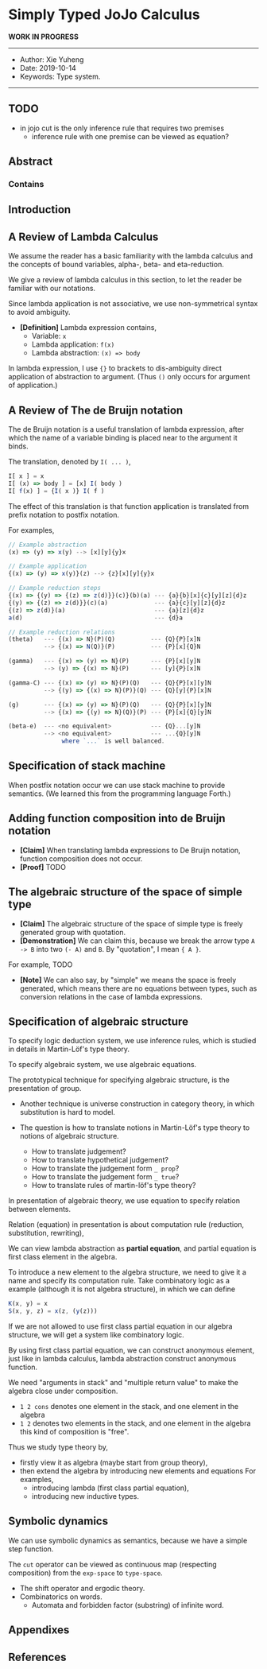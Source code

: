# Simply Typed JoJo Calculus

**WORK IN PROGRESS**

------
- Author: Xie Yuheng
- Date: 2019-10-14
- Keywords: Type system.
------

## TODO

- in jojo cut is the only inference rule that requires two premises
  - inference rule with one premise can be viewed as equation?

## Abstract

### Contains

## Introduction

## A Review of Lambda Calculus

We assume the reader has a basic familiarity with the lambda calculus
and the concepts of bound variables, alpha-, beta- and eta-reduction.

We give a review of lambda calculus in this section,
to let the reader be familiar with our notations.

Since lambda application is not associative,
we use non-symmetrical syntax to avoid ambiguity.

- **[Definition]** Lambda expression contains,
  - Variable: `x`
  - Lambda application: `f(x)`
  - Lambda abstraction: `(x) => body`

In lambda expression,
I use `{}` to brackets to dis-ambiguity
direct application of abstraction to argument.
(Thus `()` only occurs for argument of application.)

## A Review of The de Bruijn notation

The de Bruijn notation is a useful translation of lambda expression,
after which the name of a variable binding is placed near to the argument it binds.

The translation, denoted by `I( ... )`,

``` js
I[ x ] = x
I[ (x) => body ] = [x] I( body )
I[ f(x) ] = {I( x )} I( f )
```

The effect of this translation is that function application
is translated from prefix notation to postfix notation.

For examples,

``` js
// Example abstraction
(x) => (y) => x(y) --> [x][y]{y}x

// Example application
{(x) => (y) => x(y)}(z) --> {z}[x][y]{y}x

// Example reduction steps
{(x) => {(y) => {(z) => z(d)}}(c)}(b)(a) --- {a}{b}[x]{c}[y][z]{d}z
{(y) => {(z) => z(d)}}(c)(a)             --- {a}{c}[y][z]{d}z
{(z) => z(d)}(a)                         --- {a}[z]{d}z
a(d)                                     --- {d}a

// Example reduction relations
(theta)   --- {(x) => N}(P)(Q)          --- {Q}{P}[x]N
          --> {(x) => N(Q)}(P)          --- {P}[x]{Q}N

(gamma)   --- {(x) => (y) => N}(P)      --- {P}[x][y]N
          --> (y) => {(x) => N}(P)      --- [y]{P}[x]N

(gamma-C) --- {(x) => (y) => N}(P)(Q)   --- {Q}{P}[x][y]N
          --> {(y) => {(x) => N}(P)}(Q) --- {Q}[y]{P}[x]N

(g)       --- {(x) => (y) => N}(P)(Q)   --- {Q}{P}[x][y]N
          --> {(x) => {(y) => N}(Q)}(P) --- {P}[x]{Q}[y]N

(beta-e)  --- <no equivalent>           --- {Q}...[y]N
          --> <no equivalent>           --- ...{Q}[y]N
               where `...` is well balanced.
```

## Specification of stack machine

When postfix notation occur we can use stack machine to provide semantics.
(We learned this from the programming language Forth.)

## Adding function composition into de Bruijn notation

- **[Claim]** When translating lambda expressions to De Bruijn notation, function composition does not occur.
- **[Proof]** TODO

## The algebraic structure of the space of simple type

- **[Claim]** The algebraic structure of the space of simple type is freely generated group with quotation.
- **[Demonstration]** We can claim this, because we break the arrow type `A -> B` into two `(- A)` and `B`.
  By "quotation", I mean `{ A }`.

For example,
TODO

- **[Note]** We can also say,
  by "simple" we means the space is freely generated,
  which means there are no equations between types,
  such as conversion relations in the case of lambda expressions.

## Specification of algebraic structure

To specify logic deduction system, we use inference rules,
which is studied in details in Martin-Löf's type theory.

To specify algebraic system, we use algebraic equations.

The prototypical technique for specifying algebraic structure,
is the presentation of group.
- Another technique is universe construction in category theory,
  in which substitution is hard to model.

- The question is how to translate notions in Martin-Löf's type theory to notions of algebraic structure.
  - How to translate judgement?
  - How to translate hypothetical judgement?
  - How to translate the judgement form `_ prop`?
  - How to translate the judgement form `_ true`?
  - How to translate rules of martin-löf's type theory?

In presentation of algebraic theory,
we use equation to specify relation between elements.

Relation (equation) in presentation
is about computation rule (reduction, substitution, rewriting),

We can view lambda abstraction as **partial equation**,
and partial equation is first class element in the algebra.

To introduce a new element to the algebra structure,
we need to give it a name and specify its computation rule.
Take combinatory logic as a example (although it is not algebra structure), in which we can define

``` js
K(x, y) = x
S(x, y, z) = x(z, (y(z)))
```

If we are not allowed to use first class partial equation in our algebra structure, we will get a system like combinatory logic.

By using first class partial equation,
we can construct anonymous element,
just like in lambda calculus,
lambda abstraction construct anonymous function.

We need "arguments in stack" and "multiple return value"
to make the algebra close under composition.
- `1 2 cons` denotes one element in the stack, and one element in the algebra
- `1 2` denotes two elements in the stack, and one element in the algebra
  this kind of composition is "free".

Thus we study type theory by,
- firstly view it as algebra (maybe start from group theory),
- then extend the algebra by introducing new elements and equations
  For examples,
  - introducing lambda (first class partial equation),
  - introducing new inductive types.

## Symbolic dynamics

We can use symbolic dynamics as semantics,
because we have a simple step function.

The `cut` operator can be viewed as continuous map (respecting composition) from the `exp-space` to `type-space`.
- The shift operator and ergodic theory.
- Combinatorics on words.
  - Automata and forbidden factor (substring) of infinite word.

## Appendixes

## References
